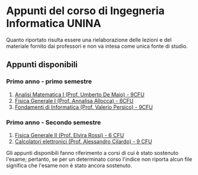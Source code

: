 # Appunti del corso di Ingegneria Informatica UNINA

Quanto riportato risulta essere una rielaborazione delle lezioni e del materiale fornito dai professori e non va intesa come unica fonte di studio. 

## Appunti disponibili

### Primo anno - primo semestre
1. [Analisi Matematica I (Prof. Umberto De Maio) -  9CFU]()
2. [Fisica Generale I (Prof. Annalisa Allocca) - 6CFU]()
3. [Fondamenti di Informatica (Prof. Valerio Persico) - 9CFU]()
### Primo anno - Secondo semestre
1. [Fisica Generale II (Prof. Elvira Rossi) - 6 CFU]()
2. [Calcolatori elettronici (Prof. Alessandro Cilardo) - 9 CFU]()

Gli appunti disponibili fanno riferimento a corsi di cui è stato sostenuto l'esame; pertanto, se per un determinato corso l'indice non riporta alcun file significa che l'esame non è stato ancora sostenuto. 